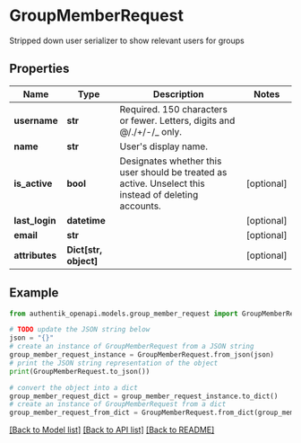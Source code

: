 # GroupMemberRequest

Stripped down user serializer to show relevant users for groups

## Properties

Name | Type | Description | Notes
------------ | ------------- | ------------- | -------------
**username** | **str** | Required. 150 characters or fewer. Letters, digits and @/./+/-/_ only. | 
**name** | **str** | User&#39;s display name. | 
**is_active** | **bool** | Designates whether this user should be treated as active. Unselect this instead of deleting accounts. | [optional] 
**last_login** | **datetime** |  | [optional] 
**email** | **str** |  | [optional] 
**attributes** | **Dict[str, object]** |  | [optional] 

## Example

```python
from authentik_openapi.models.group_member_request import GroupMemberRequest

# TODO update the JSON string below
json = "{}"
# create an instance of GroupMemberRequest from a JSON string
group_member_request_instance = GroupMemberRequest.from_json(json)
# print the JSON string representation of the object
print(GroupMemberRequest.to_json())

# convert the object into a dict
group_member_request_dict = group_member_request_instance.to_dict()
# create an instance of GroupMemberRequest from a dict
group_member_request_from_dict = GroupMemberRequest.from_dict(group_member_request_dict)
```
[[Back to Model list]](../README.md#documentation-for-models) [[Back to API list]](../README.md#documentation-for-api-endpoints) [[Back to README]](../README.md)


